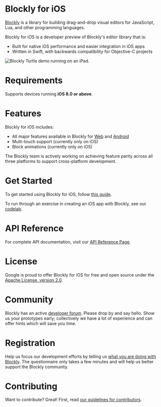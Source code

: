 # Blockly for iOS

[Blockly][1] is a library for building drag-and-drop visual editors for
JavaScript, Lua, and other programming languages.

Blockly for iOS is a developer preview of Blockly's editor library that is:

- Built for native iOS performance and easier integration in iOS apps
- Written in Swift, with backwards compatibility for Objective-C projects

![Blockly Turtle demo running on an iPad.](http://google.github.io/blockly-ios/screenshot.png
    "Blockly Turtle demo running on an iPad.")

# Requirements

Supports devices running **iOS 8.0 or above**.

# Features

Blockly for iOS includes:

- All major features available in Blockly for [Web][2] and [Android][3]
- Multi-touch support (currently only on iOS)
- Block animations (currently only on iOS)

The Blockly team is actively working on achieving feature parity across
all three platforms to support cross-platform development.

# Get Started

To get started using Blockly for iOS, follow [this guide][4].

To run through an exercise in creating an iOS app with Blockly, see our [codelab][10].

# API Reference

For complete API documentation, visit our [API Reference Page][5].

# License

Google is proud to offer Blockly for iOS for free and open source
under the [Apache License, version 2.0][6].

# Community

Blockly has an active [developer forum][7]. Please drop by and say hello. Show us
your prototypes early; collectively we have a lot of experience and can offer
hints which will save you time.

# Registration

Help us focus our development efforts by telling us [what you are doing with
Blockly][8]. The questionnaire only takes a few minutes and will help us better
support the Blockly community.

# Contributing

Want to contribute? Great! First, read [our guidelines for contributors][9].

[1]: https://developer.google.com/blockly/ "Blockly documentation"
[2]: https://github.com/google/blockly "Blockly for Web repo on GitHub"
[3]: https://github.com/google/blockly-android "Blockly for Android repo on GitHub"
[4]: https://developer.google.com/blockly/guides/get-started/ios "Blockly for iOS developer tutorial"
[5]: https://developer.google.com/blockly/reference/ios "Blockly for iOS API Reference Documentation"
[6]: https://github.com/google/blockly-ios/blob/master/LICENSE "Apache open source license, version 2.0"
[7]: https://groups.google.com/forum/#!forum/blockly "Blockly developer forum"
[8]: https://developers.google.com/blockly/registration "Blockly developer registration form"
[9]: https://github.com/google/blockly-ios/blob/master/CONTRIBUTING.md "Contributor guidelines"
[10]: https://developers.google.com/blockly/codelab/ios
